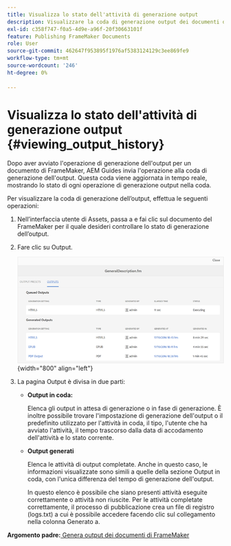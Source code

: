 ```yaml
---
title: Visualizza lo stato dell'attività di generazione output
description: Visualizzare la coda di generazione output dei documenti di FrameMaker. Scopri come visualizzare lo stato di un’attività di generazione output.
exl-id: c358f747-f0a5-4d9e-a96f-20f30663101f
feature: Publishing FrameMaker Documents
role: User
source-git-commit: 462647f953895f1976af5383124129c3ee869fe9
workflow-type: tm+mt
source-wordcount: '246'
ht-degree: 0%

---
```


# Visualizza lo stato dell&#39;attività di generazione output {#viewing_output_history}

Dopo aver avviato l&#39;operazione di generazione dell&#39;output per un documento di FrameMaker, AEM Guides invia l&#39;operazione alla coda di generazione dell&#39;output. Questa coda viene aggiornata in tempo reale, mostrando lo stato di ogni operazione di generazione output nella coda.

Per visualizzare la coda di generazione dell’output, effettua le seguenti operazioni:

1. Nell’interfaccia utente di Assets, passa a e fai clic sul documento del FrameMaker per il quale desideri controllare lo stato di generazione dell’output.

1. Fare clic su Output.

   ![](images/output-queued-fm.png){width="800" align="left"}

1. La pagina Output è divisa in due parti:

   - **Output in coda:**

     Elenca gli output in attesa di generazione o in fase di generazione. È inoltre possibile trovare l&#39;impostazione di generazione dell&#39;output o il predefinito utilizzato per l&#39;attività in coda, il tipo, l&#39;utente che ha avviato l&#39;attività, il tempo trascorso dalla data di accodamento dell&#39;attività e lo stato corrente.

   - **Output generati**

     Elenca le attività di output completate. Anche in questo caso, le informazioni visualizzate sono simili a quelle della sezione Output in coda, con l&#39;unica differenza del tempo di generazione dell&#39;output.

     In questo elenco è possibile che siano presenti attività eseguite correttamente o attività non riuscite. Per le attività completate correttamente, il processo di pubblicazione crea un file di registro \(logs.txt\) a cui è possibile accedere facendo clic sul collegamento nella colonna Generato a.


**Argomento padre:**[ Genera output dei documenti di FrameMaker](fm-output-generatation.md)

